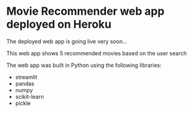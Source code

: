 # Movie Recommender web app deployed on Heroku


The deployed web app is going live very soon...

This web app shows 5 recommended movies based on the user search

The web app was built in Python using the following libraries:
* streamlit
* pandas
* numpy
* scikit-learn
* pickle
